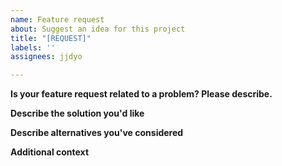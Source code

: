 ```yaml
---
name: Feature request
about: Suggest an idea for this project
title: "[REQUEST]"
labels: ''
assignees: jjdyo

---
```


**Is your feature request related to a problem? Please describe.**

**Describe the solution you'd like**

**Describe alternatives you've considered**

**Additional context**
